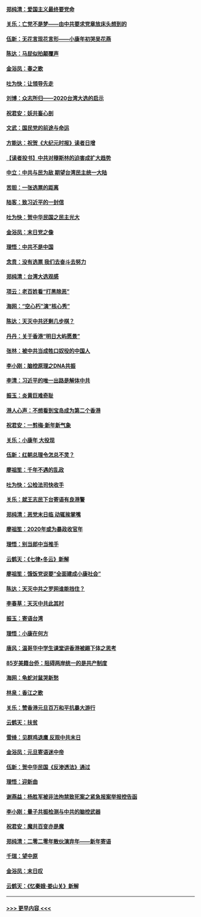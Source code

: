 #### [郑纯清：爱国主义最终要党命](../pages/nsc993/n11802197.md?t=01191101) 
#### [关乐：亡党不是梦——由中共要求党章放床头想到的](../pages/nsc993/n11802156.md?t=01191101) 
#### [伍新：无花言现花言形——小康年初哭吴花燕](../pages/nsc993/n11800044.md?t=01191101) 
#### [陈达：马屁似拍颠覆声](../pages/nsc993/n11800010.md?t=01191101) 
#### [金浴凤：春之歌](../pages/nsc993/n11797687.md?t=01191101) 
#### [吐为快：让领导先走](../pages/nsc993/n11797512.md?t=01191101) 
#### [刘博：众志所归——2020台湾大选的启示](../pages/nsc993/n11796878.md?t=01191101) 
#### [祝君安：妖共畜心剖](../pages/nsc993/n11794273.md?t=01191101) 
#### [文武：国民党的前途与命运](../pages/nsc993/n11794198.md?t=01191101) 
#### [方能达：祝贺《大纪元时报》读者日增](../pages/nsc993/n11793807.md?t=01191101) 
#### [【读者投书】中共对穆斯林的迫害成扩大趋势](../pages/nsc993/n11791371.md?t=01191101) 
#### [中立：中共与民为敌 期望台湾民主统一大陆](../pages/nsc993/n11790392.md?t=01191101) 
#### [苦胆：一张选票的距离](../pages/nsc993/n11788914.md?t=01191101) 
#### [陆客：致习近平的一封信](../pages/nsc993/n11788867.md?t=01191101) 
#### [吐为快：贺中华民国之民主光大](../pages/nsc993/n11788618.md?t=01191101) 
#### [金浴凤：末日党之像](../pages/nsc993/n11787475.md?t=01191101) 
#### [理悟：中共不是中国](../pages/nsc993/n11787463.md?t=01191101) 
#### [念贲：没有选票  我们去奋斗去努力](../pages/nsc993/n11787398.md?t=01191101) 
#### [郑纯清：台湾大选观感](../pages/nsc993/n11786210.md?t=01191101) 
#### [项云：老百姓看“打黑除恶”](../pages/nsc993/n11785398.md?t=01191101) 
#### [海网：“空心朽”演“核心秀”](../pages/nsc993/n11783874.md?t=01191101) 
#### [陈达：天灭中共还剩几步棋？](../pages/nsc993/n11783719.md?t=01191101) 
#### [丹丹：关于香港“明日大屿愿景”](../pages/nsc993/n11783273.md?t=01191101) 
#### [张林：被中共当成牲口奴役的中国人](../pages/nsc993/n11782397.md?t=01191101) 
#### [李小刚：脑控原理之DNA共振](../pages/nsc993/n11780962.md?t=01191101) 
#### [李清：习近平的唯一出路是解体中共](../pages/nsc993/n11780866.md?t=01191101) 
#### [振玉：炎黄巨难奇耻](../pages/nsc993/n11779632.md?t=01191101) 
#### [港人心声：不想看到宝岛成为第二个香港](../pages/nsc993/n11778817.md?t=01191101) 
#### [祝君安：一剪梅‧新年新气象](../pages/nsc993/n11776340.md?t=01191101) 
#### [关乐：小康年 大役现](../pages/nsc993/n11774213.md?t=01191101) 
#### [伍新：红朝总理令怎总不灵？](../pages/nsc993/n11770813.md?t=01191101) 
#### [廖祖笙：千年不遇的乱政](../pages/nsc993/n11770373.md?t=01191101) 
#### [吐为快：公检法司快收手](../pages/nsc993/n11770359.md?t=01191101) 
#### [关乐：就王志民下台寄语有良港警](../pages/nsc993/n11769903.md?t=01191101) 
#### [郑纯清：恶党末日临 动辄挨掌嘴](../pages/nsc993/n11769356.md?t=01191101) 
#### [廖祖笙：2020年或为暴政收官年](../pages/nsc993/n11768216.md?t=01191101) 
#### [理悟：别当郎中当推手](../pages/nsc993/n11768243.md?t=01191101) 
#### [云鹤天：《七律▪冬云》新解](../pages/nsc993/n11768204.md?t=01191101) 
#### [廖祖笙：饿饭党说要“全面建成小康社会”](../pages/nsc993/n11767482.md?t=01191101) 
#### [陈达：天灭中共之罗网谁能挡住？](../pages/nsc993/n11767465.md?t=01191101) 
#### [李春草：天灭中共此其时](../pages/nsc993/n11767452.md?t=01191101) 
#### [振玉：寄语台湾](../pages/nsc993/n11767432.md?t=01191101) 
#### [理悟：小康在何方](../pages/nsc993/n11767394.md?t=01191101) 
#### [唐风：温哥华中学生课堂讲香港被踢下体之思考](../pages/nsc993/n11766848.md?t=01191101) 
#### [85岁美籍台侨：阻碍两岸统一的是共产制度](../pages/nsc993/n11765043.md?t=01191101) 
#### [海网：龟蛇对鼠哭新愁](../pages/nsc993/n11764895.md?t=01191101) 
#### [林泉：香江之歌](../pages/nsc993/n11764415.md?t=01191101) 
#### [关乐：赞香港元旦百万和平抗暴大游行](../pages/nsc993/n11764382.md?t=01191101) 
#### [云鹤天：扶贫](../pages/nsc993/n11764245.md?t=01191101) 
#### [雪绮：见群鸡退鹰  反观中共末日](../pages/nsc993/n11762112.md?t=01191101) 
#### [金浴凤：元旦寄语迷中帝](../pages/nsc993/n11761788.md?t=01191101) 
#### [伍新：贺中华民国《反渗透法》通过](../pages/nsc993/n11761994.md?t=01191101) 
#### [理悟：迎新曲](../pages/nsc993/n11761152.md?t=01191101) 
#### [谢燕益：杨胜军被非法拘禁致死案之紧急报案举报控告函](../pages/nsc993/n11756134.md?t=01191101) 
#### [李小刚：量子共振检测与中共的脑控武器](../pages/nsc993/n11754518.md?t=01191101) 
#### [祝君安：魔共百变亦是魔](../pages/nsc993/n11754469.md?t=01191101) 
#### [郑纯清：二零二零年散伙演弃年——新年寄语](../pages/nsc993/n11754195.md?t=01191101) 
#### [千瑞：望中原](../pages/nsc993/n11754159.md?t=01191101) 
#### [金浴凤：末日叹](../pages/nsc993/n11752359.md?t=01191101) 
#### [云鹤天：《忆秦娥‧娄山关》新解](../pages/nsc993/n11752348.md?t=01191101) 

----
#### [ >>> 更早内容 <<< ](../indexes/nsc993-earlier.md)
